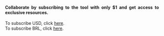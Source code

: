 <div align="justify">
<h4>Collaborate by subscribing to the tool with only $1 and get access to exclusive resources.</h4>
To subscribe USD, click <a href="https://www.paypal.com/cgi-bin/webscr?cmd=_s-xclick&hosted_button_id=VFFC25UZ8ZUFY">here</a>.<br>
To subscribe BRL, click <a href="https://www.paypal.com/cgi-bin/webscr?cmd=_s-xclick&hosted_button_id=3KU8UE3HVYPAS">here</a>.<br>
</div>
